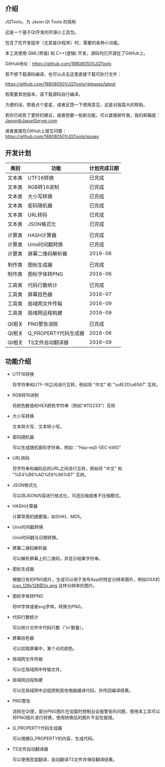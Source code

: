 ## 介绍

JQTools，为 Jason Qt Tools 的简称

这是一个基于Qt开发的开源小工具包。

包含了在开发程序（尤其是Qt程序）时，需要的各种小功能。

本工具使用 QML(界面) 和 C++(逻辑) 开发，源码均已开源在了GitHub上。

GitHub地址：https://github.com/188080501/JQTools

若不想下载源码编译，也可以点击这里直接下载可执行文件：
 
https://github.com/188080501/JQTools/releases/latest

若需要其他版本，请下载源码自行编译。 

方便的话，帮我点个星星，或者反馈一下使用意见，这是对我莫大的帮助。

若你已经有了更好的建议，或者想要一些新功能，可以直接邮件我，我的邮箱是：Jason@JasonServer.com

或者直接在GitHub上提交问题：
https://github.com/188080501/JQTools/issues

## 开发计划

类别|功能|计划完成日期
---|---|---
文本类|UTF16转换|已完成
文本类|RGB转16进制|已完成
文本类|大小写转换|已完成
文本类|密码随机器|已完成
文本类|URL转码|已完成
文本类|JSON格式化|已完成
||
计算类|HASH计算器|已完成
计算类|Unix时间戳转换|已完成
计算类|屏幕二维码解析器|2016-06
||
制作类|图标生成器|已完成
制作类|图标字体转PNG|2016-06
||
工具类|代码行数统计|已完成
工具类|屏幕拾色器|2016-07
工具类|局域网文件传输|2016-09
工具类|局域网远程构建|2016-09
||
Qt相关|PNG警告消除|已完成
Qt相关|Q_PROPERTY代码生成器|2016-06
Qt相关|TS文件自动翻译器|2016-09

## 功能介绍

* UTF16转换

	将字符串和UTF-16之间进行互转，例如将 "中文" 和 "\u4E2D\u6587" 互转。

	
* RGB转16进制

	将颜色数值和HEX颜色字符串（例如"#112233"）互转
	
* 大小写转换

	文本转大写、文本转小写。
	
* 密码随机器

	可以生成随机密码字符串，例如："Hau-eqS-5EC-kWD"
	
* URL转码

	将字符串和编码后的URL之间进行互转，例如将 "中文" 和 "%E4%B8%AD%E6%96%87" 互转。
	
* JSON格式化

	可以将JSON内容进行格式化，可选压缩或者不压缩模式。
	
* HASH计算器

	计算常用的摘要值，如SHA1、MD5。
	
* Unix时间戳转换

	Unix时间戳与日期转换。
	
* 屏幕二维码解析器

	可以解析屏幕上的二维码，并显示结果字符串。
	
* 图标生成器

	根据已有的PNG图片，生成可以用于发布App的特定分辨率图片，例如OSX的 icon_128x128@2x.png 这样分辨率的图片。
	
* 图标字体转PNG

	将ttf字体或者svg字体，转换为PNG。
	
* 代码行数统计

	可以统计文件中代码行数（'\n'数量）。
	
* 屏幕拾色器

	可以拾取屏幕中，某个点的颜色。
	
* 局域网文件传输

	可以在局域网中传输文件。
	
* 局域网远程构建

	可以在局域网中远程控制其他电脑编译代码，并传回编译结果。
	
* PNG警告

	消除在Qt里，部分PNG图片在加载时控制台会报警告的问题，使用本工具可以将PNG图片进行转换，使用转换后的图片不会在报错。
	
* Q_PROPERTY代码生成器

	可以根据Q_PROPERTY的内容，生成代码。
	
* TS文件自动翻译器

	可以使用百度翻译，自动翻译TS文件并保存翻译结果。